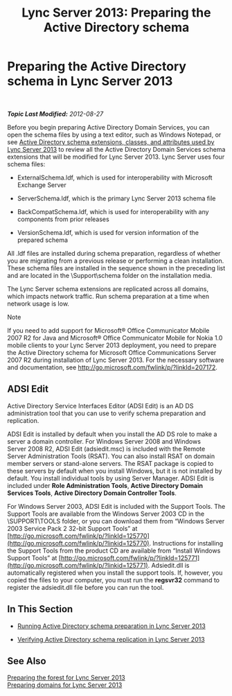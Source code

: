 ﻿---
title: 'Lync Server 2013: Preparing the Active Directory schema'
TOCTitle: Preparing the Active Directory schema
ms:assetid: 067726ae-fd3f-4133-a32f-26d2603ac674
ms:mtpsurl: https://technet.microsoft.com/en-us/library/Gg398119(v=OCS.15)
ms:contentKeyID: 48183300
ms.date: 07/23/2014
mtps_version: v=OCS.15
---

<div data-xmlns="http://www.w3.org/1999/xhtml">

<div class="topic" data-xmlns="http://www.w3.org/1999/xhtml" data-msxsl="urn:schemas-microsoft-com:xslt" data-cs="http://msdn.microsoft.com/en-us/">

<div data-asp="http://msdn2.microsoft.com/asp">

# Preparing the Active Directory schema in Lync Server 2013

</div>

<div id="mainSection">

<div id="mainBody">

<span> </span>

_**Topic Last Modified:** 2012-08-27_

Before you begin preparing Active Directory Domain Services, you can open the schema files by using a text editor, such as Windows Notepad, or see [Active Directory schema extensions, classes, and attributes used by Lync Server 2013](lync-server-2013-active-directory-schema-extensions-classes-and-attributes-used-by-lync-server.md) to review all the Active Directory Domain Services schema extensions that will be modified for Lync Server 2013. Lync Server uses four schema files:

  - ExternalSchema.ldf, which is used for interoperability with Microsoft Exchange Server

  - ServerSchema.ldf, which is the primary Lync Server 2013 schema file

  - BackCompatSchema.ldf, which is used for interoperability with any components from prior releases

  - VersionSchema.ldf, which is used for version information of the prepared schema

All .ldf files are installed during schema preparation, regardless of whether you are migrating from a previous release or performing a clean installation. These schema files are installed in the sequence shown in the preceding list and are located in the \\Support\\schema folder on the installation media.

The Lync Server schema extensions are replicated across all domains, which impacts network traffic. Run schema preparation at a time when network usage is low.

<div class="alert">


> [!NOTE]
> If you need to add support for Microsoft® Office Communicator Mobile 2007 R2 for Java and Microsoft® Office Communicator Mobile for Nokia 1.0 mobile clients to your Lync Server 2013 deployment, you need to prepare the Active Directory schema for Microsoft Office Communications Server 2007 R2 during installation of Lync Server 2013. For the necessary software and documentation, see <A href="http://go.microsoft.com/fwlink/p/?linkid=207172">http://go.microsoft.com/fwlink/p/?linkId=207172</A>.



</div>

<div>

## ADSI Edit

Active Directory Service Interfaces Editor (ADSI Edit) is an AD DS administration tool that you can use to verify schema preparation and replication.

ADSI Edit is installed by default when you install the AD DS role to make a server a domain controller. For Windows Server 2008 and Windows Server 2008 R2, ADSI Edit (adsiedit.msc) is included with the Remote Server Administration Tools (RSAT). You can also install RSAT on domain member servers or stand-alone servers. The RSAT package is copied to these servers by default when you install Windows, but it is not installed by default. You install individual tools by using Server Manager. ADSI Edit is included under **Role Administration Tools**, **Active Directory Domain Services Tools**, **Active Directory Domain Controller Tools**.

For Windows Server 2003, ADSI Edit is included with the Support Tools. The Support Tools are available from the Windows Server 2003 CD in the \\SUPPORT\\TOOLS folder, or you can download them from “Windows Server 2003 Service Pack 2 32-bit Support Tools” at [http://go.microsoft.com/fwlink/p/?linkId=125770](http://go.microsoft.com/fwlink/p/?linkid=125770). Instructions for installing the Support Tools from the product CD are available from “Install Windows Support Tools” at [http://go.microsoft.com/fwlink/p/?linkId=125771](http://go.microsoft.com/fwlink/p/?linkid=125771). Adsiedit.dll is automatically registered when you install the support tools. If, however, you copied the files to your computer, you must run the **regsvr32** command to register the adsiedit.dll file before you can run the tool.

</div>

<div>

## In This Section

  - [Running Active Directory schema preparation in Lync Server 2013](lync-server-2013-running-schema-preparation.md)

  - [Verifying Active Directory schema replication in Lync Server 2013](lync-server-2013-verifying-schema-replication.md)

</div>

<div>

## See Also


[Preparing the forest for Lync Server 2013](lync-server-2013-preparing-the-forest.md)  
[Preparing domains for Lync Server 2013](lync-server-2013-preparing-domains.md)  
  

</div>

</div>

<span> </span>

</div>

</div>

</div>

